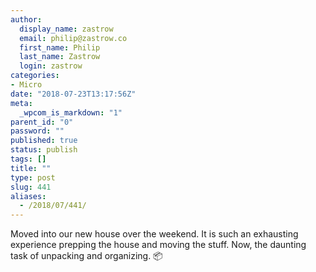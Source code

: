 ```yaml
---
author:
  display_name: zastrow
  email: philip@zastrow.co
  first_name: Philip
  last_name: Zastrow
  login: zastrow
categories:
- Micro
date: "2018-07-23T13:17:56Z"
meta:
  _wpcom_is_markdown: "1"
parent_id: "0"
password: ""
published: true
status: publish
tags: []
title: ""
type: post
slug: 441
aliases:
  - /2018/07/441/
---
```

<p>Moved into our new house over the weekend. It is such an exhausting experience prepping the house and moving the stuff. Now, the daunting task of unpacking and organizing. 📦</p>
